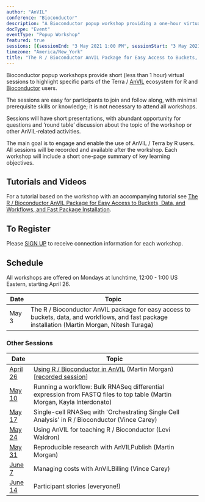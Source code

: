 ```yaml
---
author: "AnVIL"
conference: "Bioconductor"
description: "A Bioconductor popup workshop providing a one-hour virtual session to highlight specific parts of the Terra / AnVIL ecosystem for R and Bioconductor users."
docType: "Event"
eventType: "Popup Workshop"
featured: true
sessions: [{sessionEnd: "3 May 2021 1:00 PM", sessionStart: "3 May 2021 12:00 PM"}]
timezone: "America/New_York"
title: "The R / Bioconductor AnVIL Package for Easy Access to Buckets, Data, and Workflows, and Fast Package Installation"
---
```


<event-hero></event-hero>

Bioconductor popup workshops provide short (less than 1 hour) virtual sessions to highlight specific parts of the Terra / [AnVIL][1] ecosystem for R and [Bioconductor][2] users.

The sessions are easy for participants to join and follow along, with minimal prerequisite skills or knowledge; it is not necessary to attend all workshops.

Sessions will have short presentations, with abundant opportunity for questions and ‘round table’ discussion about the topic of the workshop or other AnVIL-related activities.

The main goal is to engage and enable the use of AnVIL / Terra by R users. All sessions will be recorded and available after the workshop. Each workshop will include a short one-page summary of key learning objectives.

## Tutorials and Videos

For a tutorial based on the workshop with an accompanying tutorial see [The R / Bioconductor AnVIL Package for Easy Access to Buckets, Data, and Workflows, and Fast Package Installation](/learn/data-analysts/the-r-bioconductor-anvil-package).

## To Register

Please [SIGN UP][3] to receive connection information for each workshop.

## Schedule

All workshops are offered on Mondays at lunchtime, 12:00 - 1:00 US Eastern, starting April 26.

| Date | Topic |
| --- | --- |
| May 3 | The R / Bioconductor AnVIL package for easy access to buckets, data, and workflows, and fast package installation (Martin Morgan, Nitesh Turaga) |

### Other Sessions

| Date | Topic |
| --- | --- |
| [April 26][6] | [Using R / Bioconductor in AnVIL][4] (Martin Morgan) [[recorded session][5]] |
| [May 10][7] | Running a workflow: Bulk RNASeq differential expression from FASTQ files to top table (Martin Morgan, Kayla Interdonato) |
| [May 17][8] | Single-cell RNASeq with 'Orchestrating Single Cell Analysis' in R / Bioconductor (Vince Carey) |
| [May 24][9] | Using AnVIL for teaching R / Bioconductor (Levi Waldron) |
| [May 31][10] | Reproducible research with AnVILPublish (Martin Morgan) |
| [June 7][11] | Managing costs with AnVILBilling (Vince Carey) |
| [June 14][12] | Participant stories (everyone!) |

[1]: /
[2]: https://bioconductor.org/
[3]: https://docs.google.com/forms/d/e/1FAIpQLSeHwGfafpqKrOuEjySF8-DW6UrKWkN5N24GYwQVpiDhYw48DA/viewform
[4]: https://docs.google.com/document/d/18aNzWpt55I-dni9l0IZTB2G3oDOU4X07PyKGXFGyb40/edit
[5]: https://www.youtube.com/watch?v=8Ccj__2GqJ4
[6]: /events/bioconductor-popup-workshops-20210426
[7]: /events/bioconductor-popup-workshops-20210510
[8]: /events/bioconductor-popup-workshops-20210517
[9]: /events/bioconductor-popup-workshops-20210524
[10]: /events/bioconductor-popup-workshops-20210531
[11]: /events/bioconductor-popup-workshops-20210607
[12]: /events/bioconductor-popup-workshops-20210614
